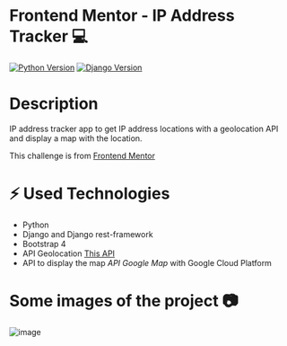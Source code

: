 # Frontend Mentor - IP Address Tracker :computer:
[![Python Version](https://img.shields.io/badge/python-3.8-brightgreen.svg)](https://python.org)
[![Django Version](https://img.shields.io/badge/django-3.0.8-brightgreen.svg)](https://djangoproject.com)

# Description

 IP address tracker app to get IP address locations with a geolocation API and display a map with the location.
 
 This challenge is from [Frontend Mentor](https://www.frontendmentor.io/challenges/ip-address-tracker-I8-0yYAH0)
 
 # ⚡ Used Technologies
- Python
- Django and Django rest-framework
- Bootstrap 4 
- API Geolocation [This API](https://ip-api.com/docs/api:json)
- API to display the map *API Google Map* with Google Cloud Platform
 
# Some images of the project :camera: 

![image](Geolocation/media/screenshot/1.png)

#
